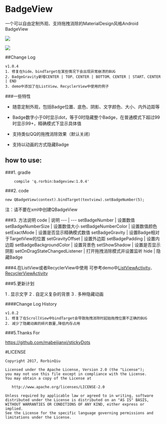 # BadgeView
一个可以自由定制外观、支持拖拽消除的MaterialDesign风格Android BadgeView

![](https://github.com/qstumn/BadgeView/blob/master/demo.png?raw=true)

![](https://github.com/qstumn/BadgeView/blob/master/demo_gif.gif?raw=true)

##Change Log

```
v1.0.4
1. 修复在hide、bindTarget在某些情况下会出现异常崩溃的BUG
2. BadgeGravity新增CENTER | TOP、CENTER | BOTTOM、CENTER | START、CENTER | END
3. demo中添加了在ListView、RecyclerView中使用的例子
``` 

###一些特性
* 随意定制外观，包括Badge位置、底色、阴影、文字颜色、大小、内外边距等

* Badge数字小于0时显示dot，等于0时隐藏整个Badge，在普通模式下超过99时显示99+，精确模式下显示具体值

* 支持类似QQ的拖拽消除效果（默认关闭）

* 支持以动画的方式隐藏Badge

## how to use:
###1. gradle
```
    compile 'q.rorbin:badgeview:1.0.4'
```

###2. code
```
new QBadgeView(context).bindTarget(textview).setBadgeNumber(5);
```    
注：请不要在xml中创建QBadgeView

###3. 方法说明
  code | 说明
  --- | ---
setBadgeNumber | 设置数值
setBadgeNumberSize | 设置数值大小
setBadgeNumberColor | 设置数值颜色
setExactMode | 设置是否显示精确模式数值
setBadgeGravity | 设置Badge相对于TargetView的位置
setGravityOffset | 设置外边距
setBadgePadding | 设置内边距
setBadgeBackgroundColor | 设置背景色
setShowShadow | 设置是否显示阴影
setOnDragStateChangedListener | 打开拖拽消除模式并设置监听
hide | 隐藏Badge

###4.在ListView或者RecyclerView中使用
可参考demo中[ListViewActivity](https://github.com/qstumn/BadgeView/blob/master/app/src/main/java/q/rorbin/badgeviewdemo/ListViewActivity.java)、[RecyclerViewActivity](https://github.com/qstumn/BadgeView/blob/master/app/src/main/java/q/rorbin/badgeviewdemo/RecyclerViewActivity.java)

###5.更新计划

1 . 显示文字
2 . 自定义复杂的背景
3 . 多种隐藏动画

####Change Log History
```
v1.0.2
1. 修复了在ScrollView中bindTarget会导致拖拽消除时起始拖拽位置不正确的BUG
2. 减少了隐藏动画的碎片数量,降低内存占用
``` 

###5.Thanks For

https://github.com/mabeijianxi/stickyDots

#LICENSE
```
Copyright 2017, RorbinQiu

Licensed under the Apache License, Version 2.0 (the "License");
you may not use this file except in compliance with the License.
You may obtain a copy of the License at

   http://www.apache.org/licenses/LICENSE-2.0

Unless required by applicable law or agreed to in writing, software
distributed under the License is distributed on an "AS IS" BASIS,
WITHOUT WARRANTIES OR CONDITIONS OF ANY KIND, either express or implied.
See the License for the specific language governing permissions and
limitations under the License.
```
